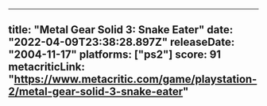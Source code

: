 
---
title: "Metal Gear Solid 3: Snake Eater"
date: "2022-04-09T23:38:28.897Z"
releaseDate: "2004-11-17"
platforms: ["ps2"]
score: 91
metacriticLink: "https://www.metacritic.com/game/playstation-2/metal-gear-solid-3-snake-eater"
---
